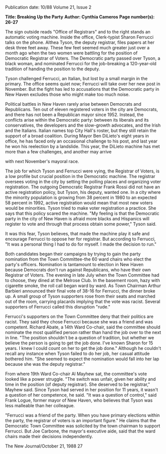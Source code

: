 Publication date: 10/88
Volume 21, Issue 2

**Title: Breaking Up the Party**
**Author: Cynthia Cameros**
**Page number(s): 26-27**

The sign outside reads "Office of 
Registrars" and to the right stands an 
automatic voting machine. Inside the 
office, Clerk-typist Sharon Ferrucci 
talks on the phone. Althea Tyson, the 
deputy registrar, files papers at her desk 
three feet away. These few feet seemed 
much greater just over a month ago 
when the two women were battling for 
the position of Democratic Registrar of 
Voters. The Democratic party passed 
over Tyson, a black woman, and nominated Ferrucci for the job-breaking a 
120-year-old tradition of handing the 
position 
to the deputy. 

Tyson 
challenged Ferrucci, an Italian, but lost 
by a small margin in the primary. The 
office seems quiet now; Ferrucci will 
take over her new post in November. 
But the fight has led to accusations that 
the Democratic party in New Haven 
excludes those who might make too 
much noise. 

Political battles in New Haven rarely 
arise between Democrats and Republicans. Ten out of eleven registered 
voters in the city are Democrats, and 
there has not been a Republican mayor 
since 1952. Instead, the conflicts arise 
within the Democratic party: between 
its liberals and its conservatives, the 
developers and the slow-growth advocates, and the Irish and the Italians. 
Italian names top City Hall's roster, but 
they still retain the support of a broad 
coalition. During Mayor Ben DiLieto's 
eight years in office, he has faced only 
an occasional challenge to his post, and 
last year he won his reelection by a 
landslide. This year, 
the DiLieto 
machine has met more than a few 
challenges, and another may arrive 


with next November's mayoral race. 

The job for which Tyson and 
Ferrucci were vying, the Registrar of 
Voters, is a low profile but crucial 
position in the Democratic machine. 
The registrar oversees voting in the city 
by setting the polling places and organizing voter registration. The outgoing 
Democratic Registrar Frank Rossi did 
not have an active registration policy, 
but Tyson, his deputy, wanted one. In 
a city where the minority population is 
growing from 38 percent in 1980 to an 
expected 58 percent in 1992, active 
registration would mean that most new 
voters would be minorities. Tyson tried 
to make voter registration a practice. 
She says that this policy scared the 
machine. "My feeling is that the 
Democratic party in the city of New 
Haven is afraid more blacks and 
Hispanics will register to vote and 
through that process obtain some 
power," Tyson said. 

It was this fear, Tyson believes, that 
made the machine play it safe and 
encourage Ferrucci to oppose her for 
registrar. But according to Ferrucci, "It 
was a personal thing I had to do for 
myself. I made the decision to run." 

Both candidates began their campaigns 
by trying to gain the party nomination 
from the Town Committee-the 60 
ward chairs who elect the party's 
officers. Nomination is tantamount to 
election in New Haven because Democrats don't run against Republicans, 
who have their own Registrar of 
Voters. The evening in late July when 
the Town Committee had to choose, 
they dined at the Melrose Club. In the 
basement room, hazy with cigarette 
smoke, the roll call began ward by 
ward. As Town Chairman Arthur 
Barbieri announced their final vote of 
38-16 for Ferrucci, the dinner broke up. 
A small group of Tyson supporters rose 
from their seats and marched out of the 
room, carrying placards implying that 
the vote was racist. Several supporters 
of Ferrucci called this disruption "rude." 

Ferrucci's supporters on the Town 
Committee deny that their politics are 
racist. They said they chose Ferrucci 
because she was a friend and was 
competent. Richard Abate, a 14th 
Ward Co-chair, said the committee 
should nominate the most qualified 
person rather than hand the job over to 
the next in line. "The position shouldn't 
be a question of tradition, but whether 
we believe the person is going to get the 
job done. I've known Sharon for 15 
years. I knew I could count on her to 
get the job done." Although he couldn't 
recall any instance when Tyson failed to 
do her job, her casual attitude bothered 
him. "She seemed to expect the nomination would fall into her lap because 
she was the deputy registrar." 

From where 19th Ward Co-chair Al 
Mayhew sat, the committee's vote 
looked like a power struggle. "The 
switch was unfair, given her ability and 
time 
in 
the 
position (of deputy 
registrar). She deserved to be registrar," 
Mayhew said. Since Tyson had served 
in her position for 11 years, it wasn't a 
question of her competence, he said. "It 
was a question of control," said Frank 
Logue, former mayor of New Haven, 
who believes that Tyson was less 
malleable than her colleague. 

"Ferrucci was a friend of the party. 
When you have primary elections within the party, the registrar of voters is an 
important figure." He claims that the 
Democratic Town Committee was 
solicited by the town chairman to 
support Ferrucci. But Joe Carbone, the 
mayor's executive aide, said that the 
ward chairs made their decisions 
independently. 

The New Journal/October 21, 1988 27
